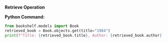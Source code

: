 **Retrieve Operation**

**Python Command:**
```python
from bookshelf.models import Book
retrieved_book = Book.objects.get(title="1984")
print(f"Title: {retrieved_book.title}, Author: {retrieved_book.author}, Publication Year: {retrieved_book.publication_year}")